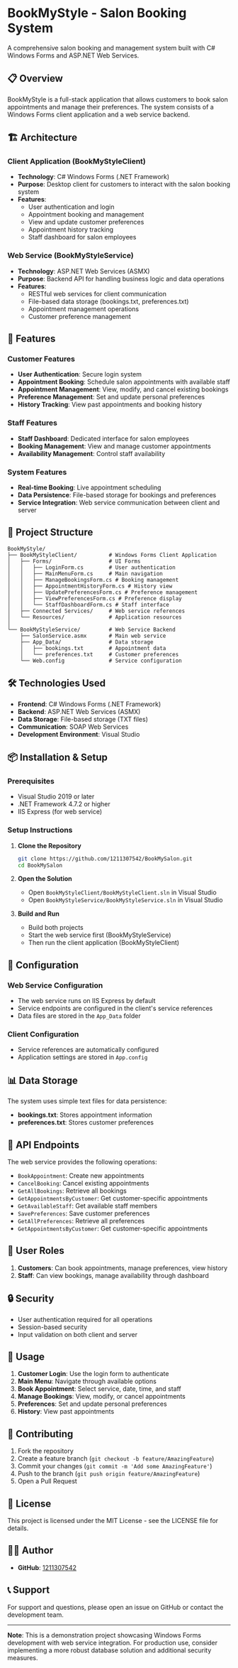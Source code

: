 # BookMyStyle - Salon Booking System

A comprehensive salon booking and management system built with C# Windows Forms and ASP.NET Web Services.

## 📋 Overview

BookMyStyle is a full-stack application that allows customers to book salon appointments and manage their preferences. The system consists of a Windows Forms client application and a web service backend.

## 🏗️ Architecture

### Client Application (BookMyStyleClient)
- **Technology**: C# Windows Forms (.NET Framework)
- **Purpose**: Desktop client for customers to interact with the salon booking system
- **Features**:
  - User authentication and login
  - Appointment booking and management
  - View and update customer preferences
  - Appointment history tracking
  - Staff dashboard for salon employees

### Web Service (BookMyStyleService)
- **Technology**: ASP.NET Web Services (ASMX)
- **Purpose**: Backend API for handling business logic and data operations
- **Features**:
  - RESTful web services for client communication
  - File-based data storage (bookings.txt, preferences.txt)
  - Appointment management operations
  - Customer preference management

## 🚀 Features

### Customer Features
- **User Authentication**: Secure login system
- **Appointment Booking**: Schedule salon appointments with available staff
- **Appointment Management**: View, modify, and cancel existing bookings
- **Preference Management**: Set and update personal preferences
- **History Tracking**: View past appointments and booking history

### Staff Features
- **Staff Dashboard**: Dedicated interface for salon employees
- **Booking Management**: View and manage customer appointments
- **Availability Management**: Control staff availability

### System Features
- **Real-time Booking**: Live appointment scheduling
- **Data Persistence**: File-based storage for bookings and preferences
- **Service Integration**: Web service communication between client and server

## 📁 Project Structure

```
BookMyStyle/
├── BookMyStyleClient/          # Windows Forms Client Application
│   ├── Forms/                  # UI Forms
│   │   ├── LoginForm.cs        # User authentication
│   │   ├── MainMenuForm.cs     # Main navigation
│   │   ├── ManageBookingsForm.cs # Booking management
│   │   ├── AppointmentHistoryForm.cs # History view
│   │   ├── UpdatePreferencesForm.cs # Preference management
│   │   ├── ViewPreferencesForm.cs # Preference display
│   │   └── StaffDashboardForm.cs # Staff interface
│   ├── Connected Services/     # Web service references
│   └── Resources/              # Application resources
│
└── BookMyStyleService/         # Web Service Backend
    ├── SalonService.asmx       # Main web service
    ├── App_Data/               # Data storage
    │   ├── bookings.txt        # Appointment data
    │   └── preferences.txt     # Customer preferences
    └── Web.config              # Service configuration
```

## 🛠️ Technologies Used

- **Frontend**: C# Windows Forms (.NET Framework)
- **Backend**: ASP.NET Web Services (ASMX)
- **Data Storage**: File-based storage (TXT files)
- **Communication**: SOAP Web Services
- **Development Environment**: Visual Studio

## 📦 Installation & Setup

### Prerequisites
- Visual Studio 2019 or later
- .NET Framework 4.7.2 or higher
- IIS Express (for web service)

### Setup Instructions

1. **Clone the Repository**
   ```bash
   git clone https://github.com/1211307542/BookMySalon.git
   cd BookMySalon
   ```

2. **Open the Solution**
   - Open `BookMyStyleClient/BookMyStyleClient.sln` in Visual Studio
   - Open `BookMyStyleService/BookMyStyleService.sln` in Visual Studio

3. **Build and Run**
   - Build both projects
   - Start the web service first (BookMyStyleService)
   - Then run the client application (BookMyStyleClient)

## 🔧 Configuration

### Web Service Configuration
- The web service runs on IIS Express by default
- Service endpoints are configured in the client's service references
- Data files are stored in the `App_Data` folder

### Client Configuration
- Service references are automatically configured
- Application settings are stored in `App.config`

## 📊 Data Storage

The system uses simple text files for data persistence:

- **bookings.txt**: Stores appointment information
- **preferences.txt**: Stores customer preferences

## 🔌 API Endpoints

The web service provides the following operations:

- `BookAppointment`: Create new appointments
- `CancelBooking`: Cancel existing appointments
- `GetAllBookings`: Retrieve all bookings
- `GetAppointmentsByCustomer`: Get customer-specific appointments
- `GetAvailableStaff`: Get available staff members
- `SavePreferences`: Save customer preferences
- `GetAllPreferences`: Retrieve all preferences
- `GetAppointmentsByCustomer`: Get customer-specific appointments

## 👥 User Roles

1. **Customers**: Can book appointments, manage preferences, view history
2. **Staff**: Can view bookings, manage availability through dashboard

## 🔒 Security

- User authentication required for all operations
- Session-based security
- Input validation on both client and server

## 🚀 Usage

1. **Customer Login**: Use the login form to authenticate
2. **Main Menu**: Navigate through available options
3. **Book Appointment**: Select service, date, time, and staff
4. **Manage Bookings**: View, modify, or cancel appointments
5. **Preferences**: Set and update personal preferences
6. **History**: View past appointments

## 🤝 Contributing

1. Fork the repository
2. Create a feature branch (`git checkout -b feature/AmazingFeature`)
3. Commit your changes (`git commit -m 'Add some AmazingFeature'`)
4. Push to the branch (`git push origin feature/AmazingFeature`)
5. Open a Pull Request

## 📝 License

This project is licensed under the MIT License - see the LICENSE file for details.

## 👨‍💻 Author

- **GitHub**: [1211307542](https://github.com/1211307542)

## 📞 Support

For support and questions, please open an issue on GitHub or contact the development team.

---

**Note**: This is a demonstration project showcasing Windows Forms development with web service integration. For production use, consider implementing a more robust database solution and additional security measures.